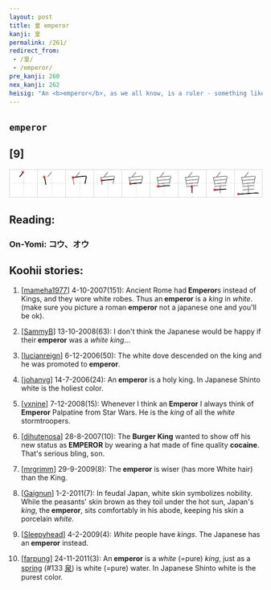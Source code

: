 ```yaml
---
layout: post
title: 皇 emperor
kanji: 皇
permalink: /261/
redirect_from:
 - /皇/
 - /emperor/
pre_kanji: 260
nex_kanji: 262
heisig: "An <b>emperor</b>, as we all know, is a ruler - something like a <i>king</i> but higher in status. The <i>white bird</i> perched above the <i>king</i>, elevating him to <b>imperial</b> heights, is the messenger he sends back and forth to the gods to request advice and special favors, something that <i>white birds</i> have long done in folklore throughout the world."
---
```


## `emperor`

## [9]

<div class="stroke"><img src="../images/E79A87.png" /></div>

## Reading:

### On-Yomi: コウ、オウ

## Koohii stories:

1) [<a href="http://kanji.koohii.com/profile/mameha1977">mameha1977</a>] 4-10-2007(151): Ancient Rome had<strong> Emperor</strong>s instead of Kings, and they wore white robes. Thus an<strong> emperor</strong> is a <em>king</em> in <em>white</em>. (make sure you picture a roman<strong> emperor</strong> not a japanese one and you&#039;ll be ok). 

2) [<a href="http://kanji.koohii.com/profile/SammyB">SammyB</a>] 13-10-2008(63): I don&#039;t think the Japanese would be happy if their<strong> emperor</strong> was a <em>white king</em>... 

3) [<a href="http://kanji.koohii.com/profile/lucianreign">lucianreign</a>] 6-12-2006(50): The white dove descended on the king and he was promoted to<strong> emperor</strong>. 

4) [<a href="http://kanji.koohii.com/profile/johanvg">johanvg</a>] 14-7-2006(24): An<strong> emperor</strong> is a holy king. In Japanese Shinto white is the holiest color. 

5) [<a href="http://kanji.koohii.com/profile/vxnine">vxnine</a>] 7-12-2008(15): Whenever I think an<strong> Emperor</strong> I always think of<strong> Emperor</strong> Palpatine from Star Wars. He is the <em>king</em> of all the <em>white</em> stormtroopers. 

6) [<a href="http://kanji.koohii.com/profile/dihutenosa">dihutenosa</a>] 28-8-2007(10): The <strong>Burger King</strong> wanted to show off his new status as<strong> EMPEROR</strong> by wearing a hat made of fine quality <strong>cocaine</strong>. That&#039;s serious bling, son. 

7) [<a href="http://kanji.koohii.com/profile/mrgrimm">mrgrimm</a>] 29-9-2009(8): The<strong> emperor</strong> is wiser (has more White hair) than the King. 

8) [<a href="http://kanji.koohii.com/profile/Gaignun">Gaignun</a>] 1-2-2011(7): In feudal Japan, white skin symbolizes nobility. While the peasants&#039; skin brown as they toil under the hot sun, Japan&#039;s <em>king</em>, the<strong> emperor</strong>, sits comfortably in his abode, keeping his skin a porcelain <em>white</em>. 

9) [<a href="http://kanji.koohii.com/profile/Sleepyhead">Sleepyhead</a>] 4-2-2009(4): <em>White</em> people have <em>kings</em>. The Japanese has an<strong> emperor</strong> instead. 

10) [<a href="http://kanji.koohii.com/profile/farpung">farpung</a>] 24-11-2011(3): An<strong> emperor</strong> is a <em>white</em> (=pure) <em>king</em>, just as a <a href="../133">spring</a> <span class="index">(#133 <a href="http://jisho.org/kanji/details/泉">泉</a>)</span> is white (=pure) water. In Japanese Shinto white is the purest color. 
